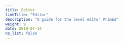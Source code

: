 ```yaml
---
title: Editor
linkTitle: "Editor"
description: "A guide for the level editor PrimEd"
weight: 9
date: 2019-07-14
no_list: false
---
```

